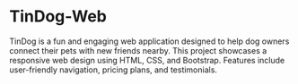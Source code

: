 # TinDog-Web
TinDog is a fun and engaging web application designed to help dog owners connect their pets with new friends nearby. This project showcases a responsive web design using HTML, CSS, and Bootstrap. Features include user-friendly navigation, pricing plans, and testimonials. 
